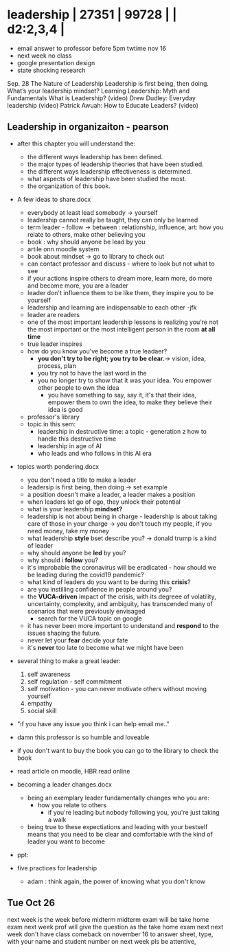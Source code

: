 # leadership | 27351    | 99728     |                    | d2:2,3,4 |
- email answer to professor before 5pm twtime nov 16
- next week no class
- google presentation design
- state shocking research

Sep. 28
The Nature of Leadership
Leadership is first being, then doing.
What’s your leadership mindset?
Learning Leadership: Myth and Fundamentals
What is Leadership? (video)
Drew Dudley: Everyday leadership (video)
Patrick Awuah: How to Educate Leaders? (video)

## Leadership in organizaiton - pearson

- after this chapter you will understand the:
    - the different ways leadership has been defined.
    - the major types of leadership theories that have been studied.
    - the different ways leadership effectiveness is determined.
    - what aspects of leadership have been studied the most.
    - the organization of this book.

- A few ideas to share.docx
    - everybody at least lead somebody -> yourself
    - leadership cannot really be taught, they can only be learned
    - term leader - follow -> between : relationship, influence, art: how you relate to others, make other believing you
    - book : why should anyone be lead by you
    - artile onn moodle system
    - book about mindset -> go to library to check out
    - can contact professor and discuss - where to look but not what to see
    - if your actions inspire others to dream more, learn more, do more and become more, you are a leader
    - leader don't influence them to be like them, they inspire you to be yourself
    - leadership and learning are indispensable to each other -jfk
    - leader are readers
    - one of the most important leadership lessons is realizing you're not the most important or the most intelligent person in the room **at all time**
    - true leader inspires
    - how do you know you've become a true leadaer?
        - **you don't try to be right; you try to be clear.**-> vision, idea, process, plan
        - you try not to have the last word in the
        - you no longer try to show that it was your idea. You empower other people to own the idea
            - you have something to say, say it, it's that their idea, empower them to own the idea, to make they believe their idea is good
    - professor's library
    - topic in this sem:
        - leadership in destructive time: a topic - generation z how to handle this destructive time
        - leadership in age of AI
        - who leads and who follows in this AI era
- topics worth pondering.docx
    - you don't need a title to make a leader
    - leadersip is first being, then doing -> set example
    - a position doesn't make a leader, a leader makes a position
    - when leaders let go of ego, they unlock their potential
    - what is your leadership **mindset?**
    - leadership is not about being in charge - leadership is about taking care of those in your charge -> you don't touch my people, if you need money, take my money
    - what leadership **style** bset describe you? -> donald trump is a kind of leader
    - why should anyone be **led** by you?
    - why should i **follow** you?
    - it's improbable the coronavirus will be eradicated - how should we be leading during the covid19 pandemic?
    - what kind of leaders do you want to be during this **crisis**?
    - are you instilling confidence in people around you?
    - the **VUCA-driven** impact of the crisis, with its degreee of volatility, uncertainty, complexity, and ambiguity, has transcended many of scenarios that were previously envisaged
        - search for the VUCA topic on google
    - it has never been more important to understand and **respond** to the issues shaping the future.
    - never let your **fear** decide your fate
    - it's **never** too late to become what we might have been

- several thing to make a great leader:
    1. self awareness
    2. self regulation - self commitment
    3. self motivation - you can never motivate others without moving yourself
    4. empathy 
    5. social skill

- "if you have any issue you think i can help email me.."
- damn this professor is so humble and loveable
- if you don't want to buy the book you can go to the library to check the book
- read article on moodle, HBR read online

- becoming a leader changes.docx
    - being an exemplary leader fundamentally changes who you are:
        - how you relate to others
            - if you're leading but nobody following you, you're just taking a walk
    - being true to these expectiations and leading with  your bestself means that you need to be clear and comfortable with the kind of leader you want to become

- ppt:
- five practices for leadership
    - adam : think again, the power of knowing what you don't know

## Tue Oct 26
next week is the week before midterm
midterm exam will be take home exam
next week prof will give the question as the take home exam
next next week don't have class
comeback on november 16 to answer sheet, type, with your name and student number on
next week pls be attentive, 
